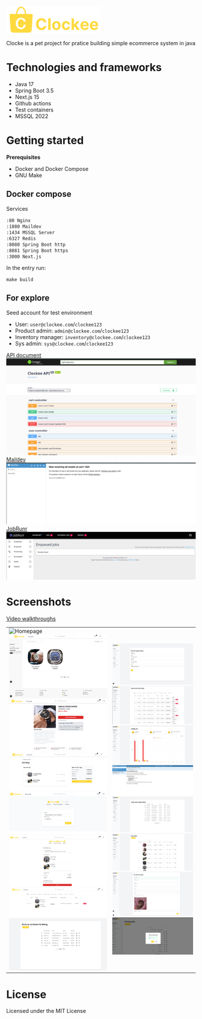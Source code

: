 ![Clockee logo](./assets/clockee_logo_small.png)

Clocke is a pet project for pratice building simple ecommerce system in java 
# Technologies and frameworks
- Java 17 
- Spring Boot 3.5
- Next.js 15
- Github actions 
- Test containers 
- MSSQL 2022


# Getting started
**Prerequisites**
- Docker and Docker Compose 
- GNU Make 

## Docker compose 
Services
``` 
:80 Nginx
:1080 Maildev 
:1434 MSSQL Server 
:6327 Redis 
:8080 Spring Boot http
:8081 Spring Boot https
:3000 Next.js
```

In the entry run: 
``` 
make build 
```

## For explore 

Seed account for test environment 
- User: `user@clockee.com`/`clockee123`
- Product admin: `admin@clockee.com`/`clockee123`
- Inventory manager: `inventory@clockee.com`/`clockee123`
- Sys admin: `sys@clockee.com`/`clockee123`

[API document](https://localhost:8081/api/swagger-ui/index.html#/)
![swagger-ui](./assets/swagger.png)
[Maildev](http://localhost:1080/#/)
![maildev](./assets/mail-dev.png)
[JobRunr](http://localhost:8000/dashboard/jobs)
![JobRunr](./assets/jobrunr.png)

# Screenshots 
[Video walkthroughs](https://www.youtube.com/watch?v=4C7IJjjg0o0&list=PL6XbmwursK7Zlu8Vv41GYQTuETwrh30zr&index=1)

  <table>
      <tbody>
          <tr>
              <td>
                  <img src="./assets/showcase/1. home.png" alt="Homepage"/>
                  <img src="./assets/showcase/2. filter-product.png" alt="Filter Product"/>
                  <img src="./assets/showcase/3. product-details.png" alt="Product Details"/>
                  <img src="./assets/showcase/4. cart.png" alt="Cart"/>
                  <img src="./assets/showcase/5. checkout-address.png" alt="Checkout Address"/>
                  <img src="./assets/showcase/6. checkout-confirm.png" alt="Checkout Confirm"/>
                  <img src="./assets/showcase/7. customer-order-history.png" alt="Customer Order History"/>
                  <img src="./assets/showcase/8. sys-admin-overview.png" alt="System Admin Overview"/>
              </td>
              <td>
                  <img src="./assets/showcase/9. create-login.png" alt="Create Login"/>
                  <img src="./assets/showcase/10. admin-order-proccessing.png" alt="Admin Order Processing"/>
                  <img src="./assets/showcase/11. revinue-order-summary.png" alt="Revenue Order Summary"/>
                  <img src="./assets/showcase/12. order-email-notice.png" alt="Order Email Notice"/>
                  <img src="./assets/showcase/13. customer.png" alt="Customer"/>
                  <img src="./assets/showcase/14. admin-product-overview.png" alt="Admin Product Overview"/>
                  <img src="./assets/showcase/15. admin-product-details.png" alt="Admin Product Details"/>
                  <img src="./assets/showcase/16. supplier.png" alt="Supplier"/>
              </td>
          </tr>
      </tbody>
  </table>


# License
Licensed under the MIT License
